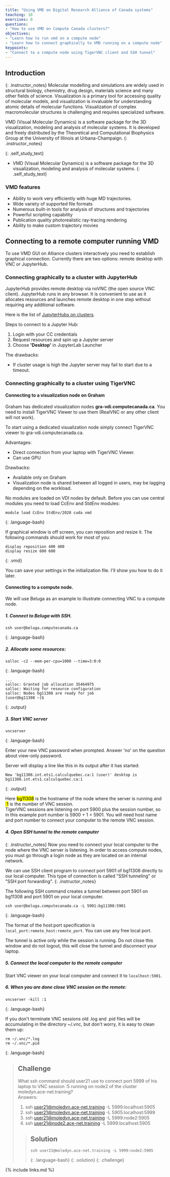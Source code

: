 ```yaml
---
title: "Using VMD on Digital Research Alliance of Canada systems"
teaching: 10
exercises: 0
questions:
- "How to use VMD on Compute Canada clusters?"
objectives:
- "Learn how to run vmd on a compute node"   
- "Learn how to connect graphically to VMD running on a compute node"
keypoints:
- "Connect to a compute node using TigerVNC client and SSH tunnel"
---
```


## Introduction

{: .instructor_notes} 
Molecular modelling and simulations are widely used in structural biology, chemistry, drug design, materials science and many other fields of science. Visualization is a primary tool for accessing quality of molecular models, and visualization is invaluable for understanding atomic details of molecular functions. Visualization of complex macromolecular structures is challenging and requires specialized software. 

VMD (Visual Molecular Dynamics) is a software package for the 3D visualization, modeling and analysis of molecular systems. It is developed and freely distributed by the Theoretical and Computational Biophysics Group at the University of Illinois at Urbana-Champaign.
{: .instructor_notes} 

{: .self_study_text} 
- VMD (Visual Molecular Dynamics) is a software package for the 3D visualization, modeling and analysis of molecular systems.
{: .self_study_text} 

### VMD features
- Ability to work very efficiently with huge MD trajectories.
- Wide variety of supported file formats
- Numerous built-in tools for analysis of structures and trajectories
- Powerful scripting capability
- Publication quality photorealistic ray-tracing rendering
- Ability to make custom trajectory movies

## Connecting to a remote computer running VMD
To use VMD GUI on Alliance clusters interactively you need to establish graphical connection. Currently there are two options: remote desktop with VNC or JupyterHub.

### Connecting graphically to a cluster with JupyterHub 
JupyterHub provides remote desktop via noVNC (the open source VNC client). JupyterHub runs in any browser. It is convenient to use as it allocates resources and launches remote desktop in one step without requiring any additional software.

Here is the list of [JupyterHubs on clusters](https://docs.computecanada.ca/wiki/JupyterHub#JupyterHub_on_clusters).

Steps to connect to a Jupyter Hub:
1. Login with your CC credentials
2. Request resources and spin up a Jupyter server
3. Choose **'Desktop'** in JupyterLab Launcher

The drawbacks:
- If cluster usage is high the Jupyter server may fail to start due to a timeout.

### Connecting graphically to a cluster using TigerVNC
#### Connecting to a visualization node on Graham
Graham has dedicated visualization nodes **gra-vdi.computecanada.ca**. You need to install TigerVNC Viewer to use them (RealVNC or any other client will not work). 

To start using a dedicated visualization node simply connect TigerVNC viewer to gra-vdi.computecanada.ca. 

Advantages:
- Direct connection from your laptop with TigerVNC Viewer.
- Can use GPU    

Drawbacks:
- Available only on Graham
- Visualization node is shared between all logged in users, may be lagging depending on the workload.

No modules are loaded on VDI nodes by default. Before you can use central modules you need to load CcEnv and StdEnv modules:

~~~
module load CcEnv StdEnv/2020 cuda vmd
~~~
{: .language-bash}


If graphical window is off screen, you can reposition and resize it. The following commands should work for most of you:

~~~
display reposition 400 400
display resize 600 600
~~~
{: .vmd}

You can save your settings in the initialization file. I'll show you how to do it later.

#### Connecting to a compute node. 
We will use Beluga as an example to illustrate connecting VNC to a compute node.

##### 1. Connect to Beluga with SSH. 
~~~
ssh user@beluga.computecanada.ca
~~~
{: .language-bash}

##### 2. Allocate some resources:  
~~~
salloc -c2 --mem-per-cpu=1000 --time=3:0:0
~~~
{: .language-bash}
~~~
...
salloc: Granted job allocation 35464975
salloc: Waiting for resource configuration
salloc: Nodes bg11308 are ready for job
[user@bg11308 ~]$ 
~~~
{: .output}

##### 3. Start VNC server
~~~
vncserver
~~~
{: .language-bash}

Enter your new VNC password when prompted. Answer 'no' on the question about view-only password.  

Server will display a line like this in its output after it has started:

~~~
New 'bg11308.int.ets1.calculquebec.ca:1 (user)' desktop is bg11308.int.ets1.calculquebec.ca:1
~~~
{: .output}

Here <mark>bg11308</mark> is the hostname of the node where the server is running and <mark>:1</mark> is the number of VNC session.  
TigerVNC sessions are listening on port 5900 plus the session number, so in this example port number is 5900 + 1 = 5901. You will need host name and port number to connect your computer to the remote VNC session. 

##### 4. Open SSH tunnel to the remote computer
{: .instructor_notes} 
Now you need to connect your local computer to the node where the VNC server is listening. In order to access compute nodes, you must go through a login node as they are located on an internal network.

We can use SSH client program to connect port 5901 of bg11308 directly to our local computer. This type of connection is called "SSH tunneling" or "SSH port forwarding". 
{: .instructor_notes} 

The following SSH command creates a tunnel between port 5901 on bg11308 and port 5901 on your local computer.
~~~
ssh user@beluga.computecanada.ca -L 5901:bg11308:5901
~~~
{: .language-bash}

The format of the host:port specification is `local_port:remote_host:remote_port`. You can use any free local port.

The tunnel is active only while the session is running. Do not close this window and do not logout, this will close the tunnel and disconnect your laptop. 

##### 5. Connect the local computer to the remote computer
Start VNC viewer on your local computer and connect it to `localhost:5901`.

##### 6. When you are done close VNC session on the remote:
~~~
vncserver -kill :1
~~~
{: .language-bash}

If you don't terminate VNC sessions old .log and .pid files will be accumulating in the directory ~/.vnc, but don't worry, it is easy to clean them up:
~~~
rm ~/.vnc/*.log
rm ~/.vnc/*.pid
~~~
{: .language-bash}

>## Challenge
> What ssh command should user21 use to connect port 5999 of his laptop to VNC session :5 running on node2 of the cluster moledyn.ace-net.training?  
>Answers:
>1.  ssh user21@moledyn.ace-net.training -L 5999:localhost:5905
>2.  ssh user21@moledyn.ace-net.training -L 5905:localhost:5999
>3.  ssh user21@moledyn.ace-net.training -L 5999:node2:5905
>4.  ssh user21@node2.ace-net.training -L 5999:localhost:5905
>
>> ## Solution
>> ~~~
>> ssh user21@moledyn.ace-net.training -L 5999:node2:5905
>> ~~~
>> {: .language-bash}
> {: .solution}
{: .challenge}

{% include links.md %}

